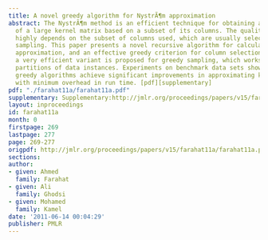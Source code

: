 ```yaml
---
title: A novel greedy algorithm for NystrÃ¶m approximation
abstract: The NystrÃ¶m method is an efficient technique for obtaining a low-rank approximation
  of a large kernel matrix based on a subset of its columns. The quality of the NystrÃ¶m  approximation
  highly depends on the subset of columns used, which are usually selected using random
  sampling. This paper presents a novel recursive algorithm for calculating the NystrÃ¶m
  approximation, and an effective greedy criterion for column selection. Further,
  a very efficient variant is proposed for greedy sampling, which works on random
  partitions of data instances. Experiments on benchmark data sets show that the proposed
  greedy algorithms achieve significant improvements in approximating kernel matrices,
  with minimum overhead in run time. [pdf][supplementary]
pdf: "./farahat11a/farahat11a.pdf"
supplementary: Supplementary:http://jmlr.org/proceedings/papers/v15/farahat11a/farahat11aSupple.pdf
layout: inproceedings
id: farahat11a
month: 0
firstpage: 269
lastpage: 277
page: 269-277
origpdf: http://jmlr.org/proceedings/papers/v15/farahat11a/farahat11a.pdf
sections: 
author:
- given: Ahmed
  family: Farahat
- given: Ali
  family: Ghodsi
- given: Mohamed
  family: Kamel
date: '2011-06-14 00:04:29'
publisher: PMLR
---
```

